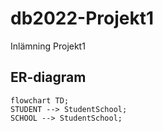 # db2022-Projekt1
Inlämning Projekt1

## ER-diagram
```mermaid
flowchart TD;
STUDENT --> StudentSchool;
SCHOOL --> StudentSchool;
```
